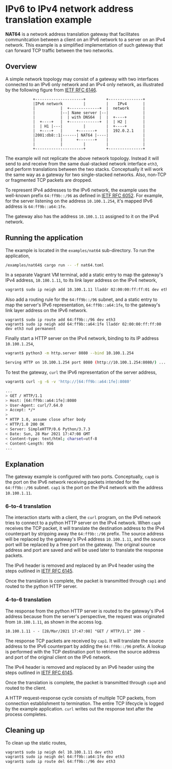 # IPv6 to IPv4 network address translation example

**NAT64** is a network address translation gateway that facilitates communitcation between a client on an IPv6 network to a server on an IPv4 network. This example is a simplified implementation of such gateway that can forward TCP traffic between the two networks.

## Overview

A simple network topology may consist of a gateway with two interfaces connected to an IPv6 only network and an IPv4 only network, as illustrated by the following figure from [IETF RFC 6146](https://tools.ietf.org/html/rfc6146#section-1.2.2).

```
            +---------------------+         +---------------+
            |IPv6 network         |         |    IPv4       |
            |           |  +-------------+  |  network      |
            |           |--| Name server |--|               |
            |           |  | with DNS64  |  |  +----+       |
            |  +----+   |  +-------------+  |  | H2 |       |
            |  | H1 |---|         |         |  +----+       |
            |  +----+   |      +-------+    |  192.0.2.1    |
            |2001:db8::1|------| NAT64 |----|               |
            |           |      +-------+    |               |
            |           |         |         |               |
            +---------------------+         +---------------+
```

The example will not replicate the above network topology. Instead it will send to and receive from the same dual-stacked network interface `eth3`, and perform translations between the two stacks. Conceptually it will work the same way as a gateway for two single-stacked networks. Also, non-TCP or fragmented TCP packets are dropped.

To represent IPv4 addresses to the IPv6 network, the example uses the well-known prefix `64:ff9b::/96` as defined in [IETF RFC 6052](https://tools.ietf.org/html/rfc6052#section-2.1). For example, for the server listening on the address `10.100.1.254`, it's mapped IPv6 address is `64:ff9b::a64:1fe`.

The gateway also has the address `10.100.1.11` assigned to it on the IPv4 network.

## Running the application

The example is located in the `examples/nat64` sub-directory. To run the application,

```bash
/examples/nat64$ cargo run -- -f nat64.toml
```

In a separate Vagrant VM terminal, add a static entry to map the gateway's IPv4 address, `10.100.1.11`, to its link layer address on the IPv4 network,

```bash
vagrant$ sudo ip neigh add 10.100.1.11 lladdr 02:00:00:ff:ff:01 dev eth3 nud permanent
```

Also add a routing rule for the `64:ff9b::/96` subnet, and a static entry to map the server's IPv6 representation, `64:ff9b::a64:1fe`, to the gateway's link layer address on the IPv6 network.

```
vagrant$ sudo ip route add 64:ff9b::/96 dev eth3
vagrant$ sudo ip neigh add 64:ff9b::a64:1fe lladdr 02:00:00:ff:ff:00 dev eth3 nud permanent
```

Finally start a HTTP server on the IPv4 network, binding to its IP address `10.100.1.254`,

```bash
vagrant$ python3 -m http.server 8080 --bind 10.100.1.254

Serving HTTP on 10.100.1.254 port 8080 (http://10.100.1.254:8080/) ...
```

To test the gateway, `curl` the IPv6 representation of the server address,

```bash
vagrant$ curl -g -6 -v 'http://[64:ff9b::a64:1fe]:8080'

...
> GET / HTTP/1.1
> Host: [64:ff9b::a64:1fe]:8080
> User-Agent: curl/7.64.0
> Accept: */*
>
* HTTP 1.0, assume close after body
< HTTP/1.0 200 OK
< Server: SimpleHTTP/0.6 Python/3.7.3
< Date: Sun, 28 Mar 2021 17:47:08 GMT
< Content-type: text/html; charset=utf-8
< Content-Length: 956
...
```

## Explanation

The gateway example is configured with two ports. Conceptually, `cap0` is the port on the IPv6 network receiving packets intended for the `64:ff9b::/96` subnet. `cap1` is the port on the IPv4 network with the address `10.100.1.11`.

### 6-to-4 translation

The interaction starts with a client, the `curl` program, on the IPv6 network tries to connect to a python HTTP server on the IPv4 network. When `cap0` receives the TCP packet, it will translate the destination address to the IPv4 counterpart by stripping away the `64:ff9b::/96` prefix. The source address will be replaced by the gateway's IPv4 address `10.100.1.11`, and the source port will be replaced by a free port on the gateway. The original source address and port are saved and will be used later to translate the response packets.

The IPv6 header is removed and replaced by an IPv4 header using the steps outlined in [IETF RFC 6145](https://tools.ietf.org/html/rfc6145#section-5.1).

Once the translation is complete, the packet is transmitted through `cap1` and routed to the python HTTP server.

### 4-to-6 translation

The response from the python HTTP server is routed to the gateway's IPv4 address because from the server's perspective, the request was originated from `10.100.1.11`, as shown in the access log.

```
10.100.1.11 - - [28/Mar/2021 17:47:08] "GET / HTTP/1.1" 200 -
```

The response TCP packets are received by `cap1`. It will translate the source address to the IPv6 counterpart by adding the `64:ff9b::/96` prefix. A lookup is performed with the TCP destination port to retrieve the source address and port of the original client on the IPv6 network.

The IPv4 header is removed and replaced by an IPv6 header using the steps outlined in [IETF RFC 6145](https://tools.ietf.org/html/rfc6145#section-4.1).

Once the translation is complete, the packet is transmitted through `cap0` and routed to the client.

A HTTP request-response cycle consists of multiple TCP packets, from connection establishment to termination. The entire TCP lifecycle is logged by the example application. `curl` writes out the response text after the process completes.

## Cleaning up

To clean up the static routes,

```bash
vagrant$ sudo ip neigh del 10.100.1.11 dev eth3
vagrant$ sudo ip neigh del 64:ff9b::a64:1fe dev eth3
vagrant$ sudo ip route del 64:ff9b::/96 dev eth3
```

